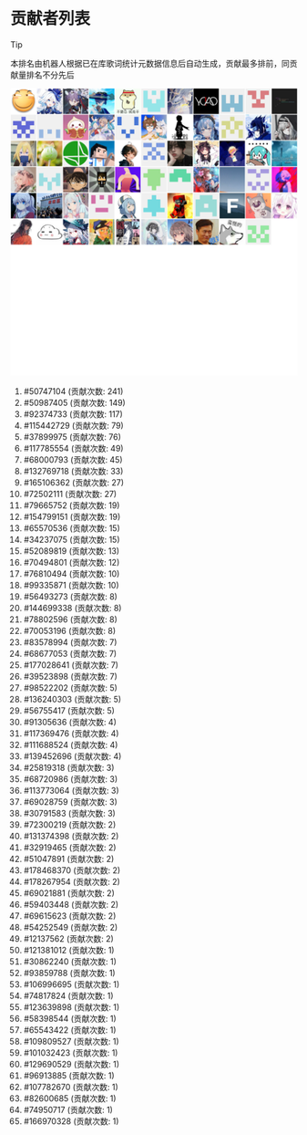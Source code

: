 # 贡献者列表

> [!TIP]
> 本排名由机器人根据已在库歌词统计元数据信息后自动生成，贡献最多排前，同贡献量排名不分先后

![贡献者头像画廊](./CONTRIBUTORS.svg)

1. #50747104 (贡献次数: 241)
2. #50987405 (贡献次数: 149)
3. #92374733 (贡献次数: 117)
4. #115442729 (贡献次数: 79)
5. #37899975 (贡献次数: 76)
6. #117785554 (贡献次数: 49)
7. #68000793 (贡献次数: 45)
8. #132769718 (贡献次数: 33)
9. #165106362 (贡献次数: 27)
10. #72502111 (贡献次数: 27)
11. #79665752 (贡献次数: 19)
12. #154799151 (贡献次数: 19)
13. #65570536 (贡献次数: 15)
14. #34237075 (贡献次数: 15)
15. #52089819 (贡献次数: 13)
16. #70494801 (贡献次数: 12)
17. #76810494 (贡献次数: 10)
18. #99335871 (贡献次数: 10)
19. #56493273 (贡献次数: 8)
20. #144699338 (贡献次数: 8)
21. #78802596 (贡献次数: 8)
22. #70053196 (贡献次数: 8)
23. #83578994 (贡献次数: 7)
24. #68677053 (贡献次数: 7)
25. #177028641 (贡献次数: 7)
26. #39523898 (贡献次数: 7)
27. #98522202 (贡献次数: 5)
28. #136240303 (贡献次数: 5)
29. #56755417 (贡献次数: 5)
30. #91305636 (贡献次数: 4)
31. #117369476 (贡献次数: 4)
32. #111688524 (贡献次数: 4)
33. #139452696 (贡献次数: 4)
34. #25819318 (贡献次数: 3)
35. #68720986 (贡献次数: 3)
36. #113773064 (贡献次数: 3)
37. #69028759 (贡献次数: 3)
38. #30791583 (贡献次数: 3)
39. #72300219 (贡献次数: 2)
40. #131374398 (贡献次数: 2)
41. #32919465 (贡献次数: 2)
42. #51047891 (贡献次数: 2)
43. #178468370 (贡献次数: 2)
44. #178267954 (贡献次数: 2)
45. #69021881 (贡献次数: 2)
46. #59403448 (贡献次数: 2)
47. #69615623 (贡献次数: 2)
48. #54252549 (贡献次数: 2)
49. #12137562 (贡献次数: 2)
50. #121381012 (贡献次数: 1)
51. #30862240 (贡献次数: 1)
52. #93859788 (贡献次数: 1)
53. #106996695 (贡献次数: 1)
54. #74817824 (贡献次数: 1)
55. #123639898 (贡献次数: 1)
56. #58398544 (贡献次数: 1)
57. #65543422 (贡献次数: 1)
58. #109809527 (贡献次数: 1)
59. #101032423 (贡献次数: 1)
60. #129690529 (贡献次数: 1)
61. #96913885 (贡献次数: 1)
62. #107782670 (贡献次数: 1)
63. #82600685 (贡献次数: 1)
64. #74950717 (贡献次数: 1)
65. #166970328 (贡献次数: 1)
